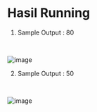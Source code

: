 <h1> Hasil Running</h1>

1. Sample Output : 80
<br>

![image](https://github.com/user-attachments/assets/3a13de49-cd34-4c98-baca-565c3880a048)

2. Sample Output : 50 
<br>

![image](https://github.com/user-attachments/assets/0997dcf7-464a-4c46-9348-5475a12e7381)

